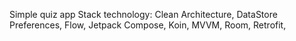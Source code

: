 Simple quiz app
Stack technology: Clean Architecture, DataStore Preferences, Flow, Jetpack Compose, Koin, MVVM, Room, Retrofit,
